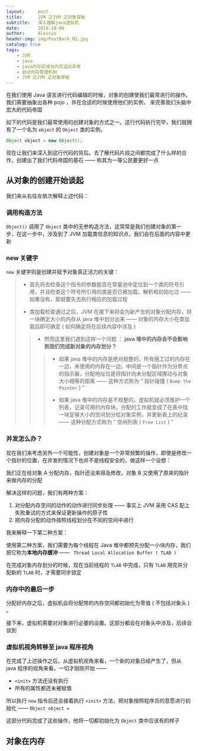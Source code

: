 ```yaml
---
layout:     post
title:      JVM 之JVM 之对象探秘
subtitle:   深入理解java虚拟机 
date:       2018-10-08
author:     Alessio
header-img: img/PostBack_02.jpg
catalog: true
tags:
    - JVM
    - java
    - java内存区域与内存溢出异常
    - 自动内存管理机制 
    - JVM 之JVM 之对象探秘
---
```

在我们使用 Java 语言进行代码编辑的时候，对象的创建使我们最常进行的操作。我们需要抽象出各种 pojo ，并在合适的时候使用他们的实例， 来完善我们头脑中宏大的代码帝国

如下的代码是我们最常使用的创建对象的方式之一。这行代码执行完毕，我们就拥有了一个名为 `object` 的 `Object` 类的实例。

```java
Object object = new Object();
```

现在让我们来深入到这行代码的背后。去了解代码片段之间都完成了什么样的合作，创建出了我们代码帝国的基石 —— 称其为一等公民要更好一点

## 从对象的创建开始谈起

我们来从右往左依次解释上述代码：

### 调用构造方法
`Object()` 调用了 `Object` 类中的无参构造方法，这常常是我们创建对象的第一步，在这一步中，涉及到了 JVM 加载类信息的知识点，我们会在后面的内容中更新

### new 关键字
`new` 关键字则是创建并赋予对象真正活力的关键：

>- 首先将去检查这个指令的参数能否在常量池中定位到一个类的符号引用，并且检查这个符号所引用的类是否已被加载、解析和初始化过 —— 如果没有，那就要先去执行相应的加载过程
>
>- 类加载检查通过之后，JVM 在接下来将会为新产生的对象分配内存，将一块确定大小的内存从 java 堆中划分出来 —— 对象的内存大小在类加载后即可确定 ( 如何确定将在后续内容中涉及 )
>>    
>>    - 然而这里我们遇到这样一个问题 ： **java 堆中的内存会不会影响到我们完成新对象的内存划分？**
>>    
>>>  - 如果 java 堆中的内存是绝对规整的，所有施工过的内存在一边，未使用的内存在一边，中间是一个指针作为分界点的指示器，分配地址仅是将指针向未分配区域挪动与对象大小相等的距离 —— 这种方式称为 “ 指针碰撞 (  ` Bump the Pointer ` ) ” 
>>>    
>>>  - 如果 java 堆中的内存是不规整的，虚拟机就必须维护一个列表，记录可用的内存块，分配的工作就变成了在表中找一块足够大小的空间划分给对象实例，并更新表上的纪录 —— 这种分配方式称为 “ 空闲列表 ( ` Free List ` ) ”

### 并发怎么办？

现在我们来考虑另外一个可能性，创建对象是一个非常频繁的操作，即使是修改一个指针的位置，在并发的情况下也并不是线程安全的，做这样一个设想：

我们正在给对象 A 分配内存，指针还没来得及修改，对象 B 又使用了原来的指针来做内存的分配

解决这样的问题，我们有两种方案：

1. 对分配内存空间的动作的动作进行同步处理 —— 事实上 JVM 采用 CAS 配上失败重试的方式来保证更新操作的原子性
2. 把内存分配的动作按照线程划分在不同的空间中进行

我来解释一下第二种方案：

使用第二种方案，我们需要为每个线程在 Java 堆中都预先分配一小块内存，我们把它称为**本地内存缓冲** —— ` Thread Local Allocation Buffer ( TLAB )`

在完成对象内存划分的时候，现在当前线程的 `TLAB` 中完成，只有 ` TLAB `  用完并分配新的 ` TLAB ` 时，才需要同步锁定

### 内存中的最后一步

分配好内存之后，虚拟机会将分配带的内存空间都初始化为零值 ( 不包括对象头 ) 。

接下来，虚拟机需要对对象进行必要的设置。这部分都会在对象头中涉及，后续会谈到

### 虚拟机视角转移至 java 程序视角

在完成了上述操作之后，从虚拟机视角来看，一个新的对象已经产生了，但从 java 程序的视角来看，一切才刚刚开始 —— 

- `<init>` 方法还没有执行
- 所有的属性都还未被赋值 

所以执行 ` new ` 指令后还会接着执行 ` <init> ` 方法，把对象按照程序员的意愿进行初始化 —— ` Object object = `

这部分代码完成了这些操作，他将一切都初始化为 `Object` 类中应该有的样子
## 对象在内存